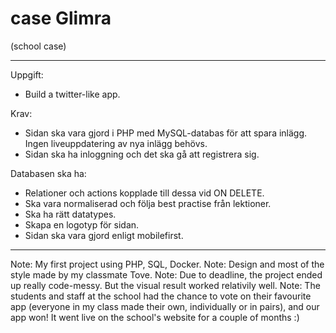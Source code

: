# case Glimra
(school case)

---
Uppgift:

* Build a twitter-like app.

Krav:

* Sidan ska vara gjord i PHP med MySQL-databas för att spara inlägg. Ingen liveuppdatering av nya inlägg behövs.
* Sidan ska ha inloggning och det ska gå att registrera sig.

Databasen ska ha:
* Relationer och actions kopplade till dessa vid ON DELETE.
* Ska vara normaliserad och följa best practise från lektioner.
* Ska ha rätt datatypes.
* Skapa en logotyp för sidan.
* Sidan ska vara gjord enligt mobilefirst.
---
Note: My first project using PHP, SQL, Docker.
Note: Design and most of the style made by my classmate Tove.
Note: Due to deadline, the project ended up really code-messy. But the visual result worked relativily well.
Note: The students and staff at the school had the chance to vote on their favourite app (everyone in my class made their own, individually or in pairs), and our app won! It went live on the school's website for a couple of months :)
